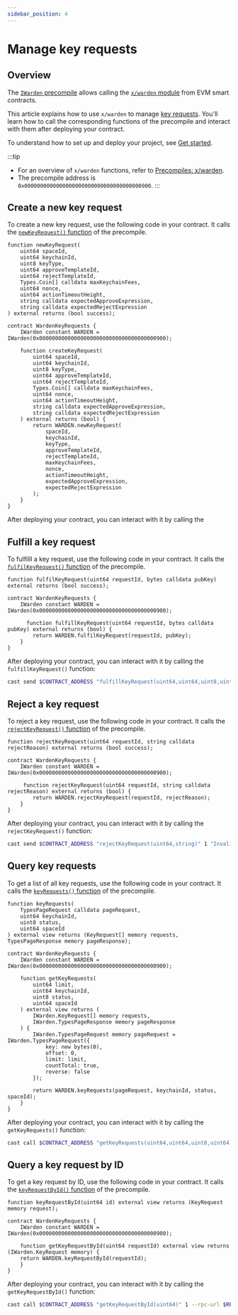 ```yaml
---
sidebar_position: 4
---
```


# Manage key requests

## Overview

The [`IWarden` precompile](https://github.com/warden-protocol/wardenprotocol/blob/main/precompiles/warden/IWarden.sol) allows calling the [`x/warden` module](/learn/warden-protocol-modules/x-warden) from EVM smart contracts.

This article explains how to use `x/warden` to manage [key requests](/learn/glossary#key-request). You'll learn how to call the corresponding functions of the precompile and interact with them after deploying your contract.

To understand how to set up and deploy your project, see [Get started](../get-started-with-precompiles).

:::tip
- For an overview of `x/warden` functions, refer to [Precompiles: x/warden](../../precompiles/x-warden#key-requests).
- The precompile address is `0x0000000000000000000000000000000000000900`.
:::

## Create a new key request

To create a new key request, use the following code in your contract. It calls the [`newKeyRequest()` function](../../precompiles/x-warden#create-a-new-key-request) of the precompile.

```solidity
function newKeyRequest(
    uint64 spaceId,
    uint64 keychainId,
    uint8 keyType,
    uint64 approveTemplateId,
    uint64 rejectTemplateId,
    Types.Coin[] calldata maxKeychainFees,
    uint64 nonce,
    uint64 actionTimeoutHeight,
    string calldata expectedApproveExpression,
    string calldata expectedRejectExpression
) external returns (bool success);

contract WardenKeyRequests {
    IWarden constant WARDEN = IWarden(0x0000000000000000000000000000000000000900);

    function createKeyRequest(
        uint64 spaceId,
        uint64 keychainId,
        uint8 keyType,
        uint64 approveTemplateId,
        uint64 rejectTemplateId,
        Types.Coin[] calldata maxKeychainFees,
        uint64 nonce,
        uint64 actionTimeoutHeight,
        string calldata expectedApproveExpression,
        string calldata expectedRejectExpression
    ) external returns (bool) {
        return WARDEN.newKeyRequest(
            spaceId,
            keychainId,
            keyType,
            approveTemplateId,
            rejectTemplateId,
            maxKeychainFees,
            nonce,
            actionTimeoutHeight,
            expectedApproveExpression,
            expectedRejectExpression
        );
    }
}
```

After deploying your contract, you can interact with it by calling the 

## Fulfill a key request

To fulfilll a key request, use the following code in your contract. It calls the [`fulfilKeyRequest()` function](../../precompiles/x-warden#fulfill-a-key-request) of the precompile.

```solidity
function fulfilKeyRequest(uint64 requestId, bytes calldata pubKey) external returns (bool success);

contract WardenKeyRequests {
    IWarden constant WARDEN = IWarden(0x0000000000000000000000000000000000000900);

      function fulfillKeyRequest(uint64 requestId, bytes calldata pubKey) external returns (bool) {
        return WARDEN.fulfilKeyRequest(requestId, pubKey);
    }
}
```

After deploying your contract, you can interact with it by calling the `fulfillKeyRequest()` function:

```bash
cast send $CONTRACT_ADDRESS "fulfillKeyRequest(uint64,uint64,uint8,uint64,uint64,(string,uint256)[],uint64,uint64,string,string)" 1 1 1 100 101 "(\"award\",100000000000000000)" 1 1000 "approve_expression" "reject_expression" --rpc-url $RPC_URL --private-key $PRIVATE_KEY
```

## Reject a key request

To reject a key request, use the following code in your contract. It calls the [`rejectKeyRequest()` function](../../precompiles/x-warden#reject-a-key-request) of the precompile.

```solidity
function rejectKeyRequest(uint64 requestId, string calldata rejectReason) external returns (bool success);

contract WardenKeyRequests {
    IWarden constant WARDEN = IWarden(0x0000000000000000000000000000000000000900);

     function rejectKeyRequest(uint64 requestId, string calldata rejectReason) external returns (bool) {
        return WARDEN.rejectKeyRequest(requestId, rejectReason);
    }
}
```

After deploying your contract, you can interact with it by calling the `rejectKeyRequest()` function:

```bash
cast send $CONTRACT_ADDRESS "rejectKeyRequest(uint64,string)" 1 "Invalid key format" --rpc-url $RPC_URL --private-key $PRIVATE_KEY
```

## Query key requests

To get a list of all key requests, use the following code in your contract. It calls the [`keyRequests()` function](../../precompiles/x-warden#query-key-requests) of the precompile.

```solidity
function keyRequests(
    TypesPageRequest calldata pageRequest,
    uint64 keychainId,
    uint8 status,
    uint64 spaceId
) external view returns (KeyRequest[] memory requests, TypesPageResponse memory pageResponse);

contract WardenKeyRequests {
    IWarden constant WARDEN = IWarden(0x0000000000000000000000000000000000000900);

    function getKeyRequests(
        uint64 limit,
        uint64 keychainId,
        uint8 status,
        uint64 spaceId
    ) external view returns (
        IWarden.KeyRequest[] memory requests,
        IWarden.TypesPageResponse memory pageResponse
    ) {
        IWarden.TypesPageRequest memory pageRequest = IWarden.TypesPageRequest({
            key: new bytes(0),
            offset: 0,
            limit: limit,
            countTotal: true,
            reverse: false
        });

        return WARDEN.keyRequests(pageRequest, keychainId, status, spaceId);
    }
}
```

After deploying your contract, you can interact with it by calling the `getKeyRequests()` function:

```bash
cast call $CONTRACT_ADDRESS "getKeyRequests(uint64,uint64,uint8,uint64)" 10 1 1 1 --rpc-url $RPC_URL
```

## Query a key request by ID

To get a key request by ID, use the following code in your contract. It calls the [`keyRequestById()` function](../../precompiles/x-warden#query-a-key-request-by-id) of the precompile.

```solidity
function keyRequestById(uint64 id) external view returns (KeyRequest memory request);

contract WardenKeyRequests {
    IWarden constant WARDEN = IWarden(0x0000000000000000000000000000000000000900);

    function getKeyRequestById(uint64 requestId) external view returns (IWarden.KeyRequest memory) {
    return WARDEN.keyRequestById(requestId);
    }
}
```

After deploying your contract, you can interact with it by calling the `getKeyRequestById()` function:

```bash
cast call $CONTRACT_ADDRESS "getKeyRequestById(uint64)" 1 --rpc-url $RPC_URL
```
